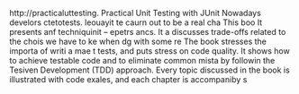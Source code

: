 
http://practicaluttesting.
Practical Unit Testing with JUnit 
Nowadays develors ctetotests. leouayit te caurn out to be a real cha
This boo
It presents anf techniquinit  – epetrs ancs. It a discusses trade-offs related to the chois we have to ke when dg with some re
The book stresses the importa of writi a mae t tests, and puts  stress on code quality. It shows how to achieve testable code and to eliminate common mista by followin the Tesiven Development (TDD) approach. Every topic discussed in the book is illustrated with code exales, and each chapter is accompaniby s













